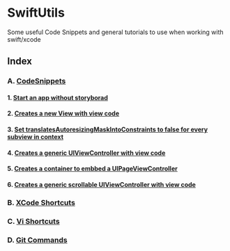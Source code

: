 # SwiftUtils
Some useful Code Snippets and general tutorials to use when working with swift/xcode 


## Index
### A. [CodeSnippets](https://github.com/tbdbatista/SwiftUtils/tree/main/CodeSnippets)
#### 1. [Start an app without storyborad](https://github.com/tbdbatista/SwiftUtils/blob/main/CodeSnippets/NoStoryboardStartConfiguration.swift)
#### 2. [Creates a new View with view code](https://github.com/tbdbatista/SwiftUtils/blob/main/CodeSnippets/CreateNewView.swift)
#### 3. [Set translatesAutoresizingMaskIntoConstraints to false for every subview in context](https://github.com/tbdbatista/SwiftUtils/blob/main/CodeSnippets/TranslatesAutoresizingMaskIntoConstraints.swift)
#### 4. [Creates a generic UIViewController with view code](https://github.com/tbdbatista/SwiftUtils/blob/main/CodeSnippets/GenericViewController.swift)
#### 5. [Creates a container to embbed a UIPageViewController](https://github.com/tbdbatista/SwiftUtils/blob/main/CodeSnippets/SetPageViewController.swift)
#### 6. [Creates a generic scrollable UIViewController with view code](https://github.com/tbdbatista/SwiftUtils/blob/main/CodeSnippets/GenericScrollableViewController.swift)

### B. [XCode Shortcuts](https://github.com/tbdbatista/SwiftUtils/blob/main/Shortcuts/XcodeShortcuts.md)
### C. [Vi Shortcuts](https://github.com/tbdbatista/SwiftUtils/blob/main/Shortcuts/ViShortcuts.md)
### D. [Git Commands](https://github.com/tbdbatista/SwiftUtils/blob/main/Shortcuts/GitCommands.md)
